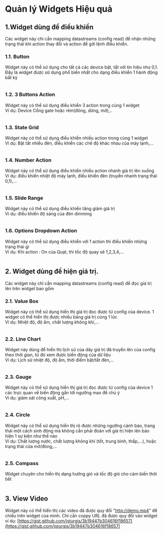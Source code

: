 # Quản lý Widgets Hiệu quả

## 1.Widget dùng để điều khiển

Các widget này chỉ cần mapping datastreams (config read) để nhận những trạng thái khi action thay đổi và action để gởi lệnh điều khiển.&#x20;

### 1.1. Button

Widget này có thể sử dụng cho tất cả các device bật, tắt với tín hiệu như 0,1. Đây là widget được sử dụng phổ biến nhất cho dạng điều khiển 1 hành động bất kỳ

<figure><img src="../.gitbook/assets/image (2) (1) (1).png" alt=""><figcaption></figcaption></figure>

### 1.2. 3 Buttons Action

Widget này có thể sử dụng điều khiển 3 action trong cùng 1 widget\
Ví dụ: Device Cổng gate hoặc rèm(đóng, dừng, mở),..&#x20;

<figure><img src="../.gitbook/assets/image (36).png" alt=""><figcaption></figcaption></figure>

### 1.3. State Grid

Widget này có thể sử dụng điều khiển nhiều action trong cùng 1 widget\
Ví dụ: Bật tắt nhiều đèn, điều khiển các chế độ khác nhau của máy lạnh,...

<figure><img src="../.gitbook/assets/image (2) (1).png" alt=""><figcaption></figcaption></figure>

### 1.4. Number Action

Widget này có thể sử dụng điều khiển nhiều action nhanh giá trị lên xuống\
Ví dụ: điều khiển nhiệt độ máy lạnh, điều khiển đèn (truyền nhanh trạng thái 0,1),...

<figure><img src="../.gitbook/assets/image (1) (6).png" alt=""><figcaption></figcaption></figure>

### 1.5. Slide Range

Widget này có thể sử dụng điều khiển tăng giảm giá trị \
Ví dụ: điều khiển độ sáng của đèn dimming

<figure><img src="../.gitbook/assets/image (5) (4) (1).png" alt=""><figcaption></figcaption></figure>

### 1.6. Options Dropdown Action

Widget này có thể sử dụng điều khiển với 1 action thì điều khiển những trạng thái gì\
Ví dụ: Khi action : On của Quạt, thì tốc độ quay sẽ 1,2,3,4,...

<figure><img src="../.gitbook/assets/image (6) (3).png" alt=""><figcaption></figcaption></figure>

## 2. Widget dùng để hiện giá trị.&#x20;

Các widget này chỉ cần mapping datastreams (config read) để đọc giá trị lên trên widget bao gồm

### 2.1. Value Box

Widget này có thể sử dụng hiển thị giá trị đọc được từ config của device. 1 widget có thể hiển thị được nhiều bảng giá trị cùng 1 lúc\
Ví dụ: Nhiệt độ, độ ẩm, chất lượng không khí,...

<figure><img src="../.gitbook/assets/image (16).png" alt=""><figcaption></figcaption></figure>

### 2.2. Line Chart

Widget này dùng để hiển thị lịch sử của dãy giá trị đã truyền lên của config theo thời gian, từ đó xem được biến động của dữ liệu\
Ví dụ: Lịch sử nhiệt độ, độ ẩm, thời điểm bật/tắt đèn,...

<figure><img src="../.gitbook/assets/image (7) (1).png" alt=""><figcaption></figcaption></figure>

### 2.3. Gauge

Widget này có thể sử dụng hiển thị giá trị đọc được từ config của device 1 các trực quan về biến động gần tới ngưỡng max để chú ý\
Ví dụ: giám sát công xuất, pH,...

<figure><img src="../.gitbook/assets/image (9) (2).png" alt=""><figcaption></figcaption></figure>

### 2.4. Circle

Widget này có thể sử dụng hiển thị rõ được những ngưỡng cảnh báo, trang thái một cách sinh động  mà không cần phải đoán với giá trị hiện lên báo hiện 1 sự kiện như thế nào\
Ví dụ: Chất lượng nước, chất lượng không khí (tốt, trung bình, thấp,...), hoặc trạng thái cửa mở/đóng,...&#x20;

<figure><img src="../.gitbook/assets/image (24) (2).png" alt=""><figcaption></figcaption></figure>

### 2.5. Compass

Widget chuyên cho hiển thị dạng hướng gió và tốc độ gió cho cảm biến thời tiết

<figure><img src="../.gitbook/assets/image (4) (1).png" alt=""><figcaption></figcaption></figure>

## 3. View Video

Widget này có thể hiển thị các video đã được quy đổi "http://demo.mp4" để chiếu trên widget của mình. Chỉ cần coppy URL đã được quy đổi vào widget\
ví dụ: [https://gist.github.com/jsturgis/3b19447b304616f18657](https://gist.github.com/jsturgis/3b19447b304616f18657)

<figure><img src="../.gitbook/assets/image (13) (3).png" alt=""><figcaption></figcaption></figure>
